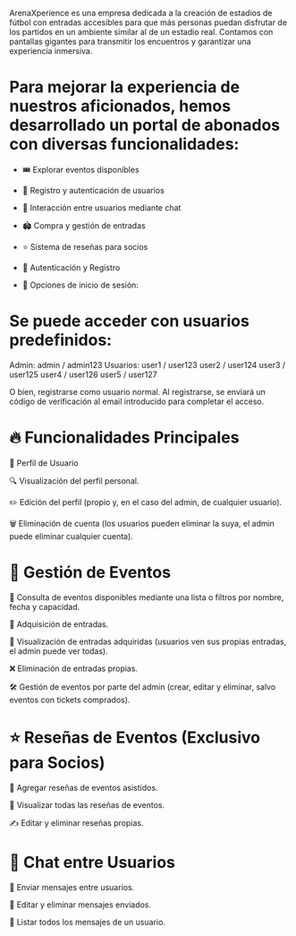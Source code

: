 ArenaXperience es una empresa dedicada a la creación de estadios de fútbol con entradas accesibles para que más personas puedan disfrutar de los partidos en un ambiente similar al de un estadio real. Contamos con pantallas gigantes para transmitir los encuentros y garantizar una experiencia inmersiva.

# Para mejorar la experiencia de nuestros aficionados, hemos desarrollado un portal de abonados con diversas funcionalidades:

- 🎟️ Explorar eventos disponibles

* 🔐 Registro y autenticación de usuarios

+ 💬 Interacción entre usuarios mediante chat

* 🏟️ Compra y gestión de entradas

- ⭐ Sistema de reseñas para socios

+ 🚀 Autenticación y Registro

* 🔑 Opciones de inicio de sesión:

# Se puede acceder con usuarios predefinidos:

Admin: admin / admin123
Usuarios: 
user1 / user123
user2 / user124
user3 / user125
user4 / user126
user5 / user127

O bien, registrarse como usuario normal. Al registrarse, se enviará un código de verificación al email introducido para completar el acceso.

# 🔥 Funcionalidades Principales

👤 Perfil de Usuario

🔍 Visualización del perfil personal.

✏️ Edición del perfil (propio y, en el caso del admin, de cualquier usuario).

🗑️ Eliminación de cuenta (los usuarios pueden eliminar la suya, el admin puede eliminar cualquier cuenta).

# 🎫 Gestión de Eventos

📅 Consulta de eventos disponibles mediante una lista o filtros por nombre, fecha y capacidad.

🛒 Adquisición de entradas.

📂 Visualización de entradas adquiridas (usuarios ven sus propias entradas, el admin puede ver todas).

❌ Eliminación de entradas propias.

🛠️ Gestión de eventos por parte del admin (crear, editar y eliminar, salvo eventos con tickets comprados).

# ⭐ Reseñas de Eventos (Exclusivo para Socios)

📝 Agregar reseñas de eventos asistidos.

👀 Visualizar todas las reseñas de eventos.

✍️ Editar y eliminar reseñas propias.

# 💬 Chat entre Usuarios

📩 Enviar mensajes entre usuarios.

📝 Editar y eliminar mensajes enviados.

📜 Listar todos los mensajes de un usuario.

